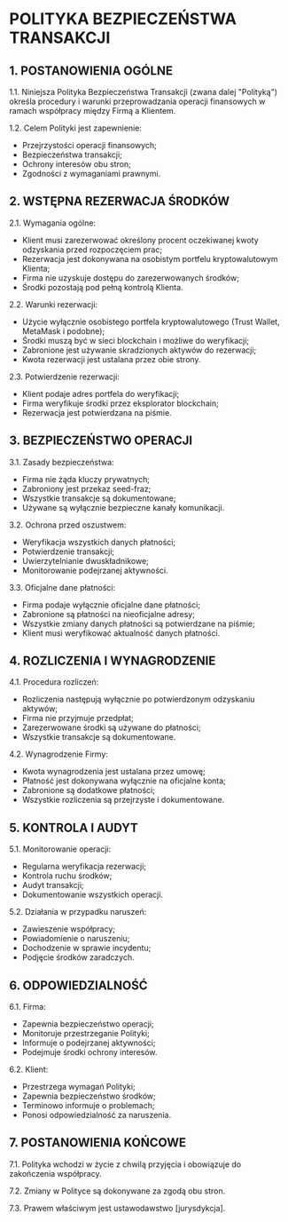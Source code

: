# POLITYKA BEZPIECZEŃSTWA TRANSAKCJI

## 1. POSTANOWIENIA OGÓLNE

1.1. Niniejsza Polityka Bezpieczeństwa Transakcji (zwana dalej "Polityką") określa procedury i warunki przeprowadzania operacji finansowych w ramach współpracy między Firmą a Klientem.

1.2. Celem Polityki jest zapewnienie:
- Przejrzystości operacji finansowych;
- Bezpieczeństwa transakcji;
- Ochrony interesów obu stron;
- Zgodności z wymaganiami prawnymi.

## 2. WSTĘPNA REZERWACJA ŚRODKÓW

2.1. Wymagania ogólne:
- Klient musi zarezerwować określony procent oczekiwanej kwoty odzyskania przed rozpoczęciem prac;
- Rezerwacja jest dokonywana na osobistym portfelu kryptowalutowym Klienta;
- Firma nie uzyskuje dostępu do zarezerwowanych środków;
- Środki pozostają pod pełną kontrolą Klienta.

2.2. Warunki rezerwacji:
- Użycie wyłącznie osobistego portfela kryptowalutowego (Trust Wallet, MetaMask i podobne);
- Środki muszą być w sieci blockchain i możliwe do weryfikacji;
- Zabronione jest używanie skradzionych aktywów do rezerwacji;
- Kwota rezerwacji jest ustalana przez obie strony.

2.3. Potwierdzenie rezerwacji:
- Klient podaje adres portfela do weryfikacji;
- Firma weryfikuje środki przez eksplorator blockchain;
- Rezerwacja jest potwierdzana na piśmie.

## 3. BEZPIECZEŃSTWO OPERACJI

3.1. Zasady bezpieczeństwa:
- Firma nie żąda kluczy prywatnych;
- Zabroniony jest przekaz seed-fraz;
- Wszystkie transakcje są dokumentowane;
- Używane są wyłącznie bezpieczne kanały komunikacji.

3.2. Ochrona przed oszustwem:
- Weryfikacja wszystkich danych płatności;
- Potwierdzenie transakcji;
- Uwierzytelnianie dwuskładnikowe;
- Monitorowanie podejrzanej aktywności.

3.3. Oficjalne dane płatności:
- Firma podaje wyłącznie oficjalne dane płatności;
- Zabronione są płatności na nieoficjalne adresy;
- Wszystkie zmiany danych płatności są potwierdzane na piśmie;
- Klient musi weryfikować aktualność danych płatności.

## 4. ROZLICZENIA I WYNAGRODZENIE

4.1. Procedura rozliczeń:
- Rozliczenia następują wyłącznie po potwierdzonym odzyskaniu aktywów;
- Firma nie przyjmuje przedpłat;
- Zarezerwowane środki są używane do płatności;
- Wszystkie transakcje są dokumentowane.

4.2. Wynagrodzenie Firmy:
- Kwota wynagrodzenia jest ustalana przez umowę;
- Płatność jest dokonywana wyłącznie na oficjalne konta;
- Zabronione są dodatkowe płatności;
- Wszystkie rozliczenia są przejrzyste i dokumentowane.

## 5. KONTROLA I AUDYT

5.1. Monitorowanie operacji:
- Regularna weryfikacja rezerwacji;
- Kontrola ruchu środków;
- Audyt transakcji;
- Dokumentowanie wszystkich operacji.

5.2. Działania w przypadku naruszeń:
- Zawieszenie współpracy;
- Powiadomienie o naruszeniu;
- Dochodzenie w sprawie incydentu;
- Podjęcie środków zaradczych.

## 6. ODPOWIEDZIALNOŚĆ

6.1. Firma:
- Zapewnia bezpieczeństwo operacji;
- Monitoruje przestrzeganie Polityki;
- Informuje o podejrzanej aktywności;
- Podejmuje środki ochrony interesów.

6.2. Klient:
- Przestrzega wymagań Polityki;
- Zapewnia bezpieczeństwo środków;
- Terminowo informuje o problemach;
- Ponosi odpowiedzialność za naruszenia.

## 7. POSTANOWIENIA KOŃCOWE

7.1. Polityka wchodzi w życie z chwilą przyjęcia i obowiązuje do zakończenia współpracy.

7.2. Zmiany w Polityce są dokonywane za zgodą obu stron.

7.3. Prawem właściwym jest ustawodawstwo [jurysdykcja].